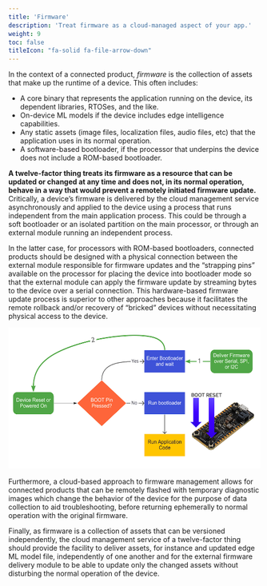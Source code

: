 ```yaml
---
title: 'Firmware'
description: 'Treat firmware as a cloud-managed aspect of your app.'
weight: 9
toc: false
titleIcon: "fa-solid fa-file-arrow-down"
---
```


In the context of a connected product, *firmware* is the collection of assets that make up the runtime of a device. This often includes:

- A core binary that represents the application running on the device, its dependent libraries, RTOSes, and the like.
- On-device ML models if the device includes edge intelligence capabilities.
- Any static assets (image files, localization files, audio files, etc) that the application uses in its normal operation.
- A software-based bootloader, if the processor that underpins the device does not include a ROM-based bootloader.

**A twelve-factor thing treats its firmware as a resource that can be updated or changed at any time and does not, in its normal operation, behave in a way that would prevent a remotely initiated firmware update.** Critically, a device’s firmware is delivered by the cloud management service asynchronously and applied to the device using a process that runs independent from the main application process. This could be through a soft bootloader or an isolated partition on the main processor, or through an external module running an independent process.

In the latter case, for processors with ROM-based bootloaders, connected products should be designed with a physical connection between the external module responsible for firmware updates and the “strapping pins” available on the processor for placing the device into bootloader mode so that the external module can apply the firmware update by streaming bytes to the device over a serial connection. This hardware-based firmware update process is superior to other approaches because it facilitates the remote rollback and/or recovery of “bricked” devices without necessitating physical access to the device.

![An image of the processing for using a ROM bootloader to update firmware](/images/firmware.png)


Furthermore, a cloud-based approach to firmware management allows for connected products that can be remotely flashed with temporary diagnostic images which change the behavior of the device for the purpose of data collection to aid troubleshooting, before returning ephemerally to normal operation with the original firmware.

Finally, as firmware is a collection of assets that can be versioned independently, the cloud management service of a twelve-factor thing should provide the facility to deliver assets, for instance and updated edge ML model file, independently of one another and for the external firmware delivery module to be able to update only the changed assets without disturbing the normal operation of the device.
